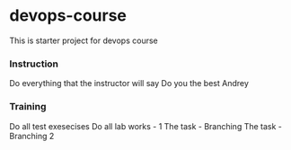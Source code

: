 # devops-course
This is starter project for devops course

### Instruction
Do everything that the instructor will say
Do you the best Andrey

### Training
Do all test exesecises
Do all lab works - 1
The task - Branching
The task - Branching 2